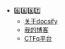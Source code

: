 * [:six::six::six::seven:](#)
  * [关于docsify](docsify.md)
  * [我的博客](http://taqini.space)
  * [CTFq平台](http://ctf.taqini.space)
